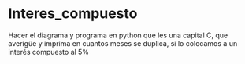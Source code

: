 # Interes_compuesto
Hacer el diagrama y programa en python que les una capital C, que averigüe y imprima en cuantos meses se duplica, si lo colocamos a un interés compuesto al 5% 
